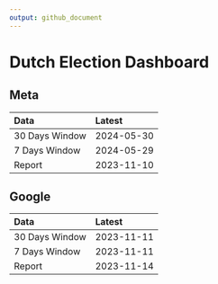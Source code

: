 ```yaml
---
output: github_document
---
```


# Dutch Election Dashboard



## Meta


|Data           |Latest     |
|:--------------|:----------|
|30 Days Window |2024-05-30 |
|7 Days Window  |2024-05-29 |
|Report         |2023-11-10 |

## Google


|Data           |Latest     |
|:--------------|:----------|
|30 Days Window |2023-11-11 |
|7 Days Window  |2023-11-11 |
|Report         |2023-11-14 |
